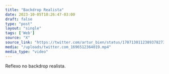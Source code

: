 ```yaml
---
title: "Backdrop Realista"
date: 2023-10-05T10:26:47-03:00
draft: false
type: "post"
layout: "single"
tags: ['Web']
source: "X"
source_link: "https://twitter.com/artur_bien/status/1707130112389378273"
media: "/uploads/twitter.com_1696512364019.mp4"
media_type: "video"
---
```


Reflexo no backdrop realista.
